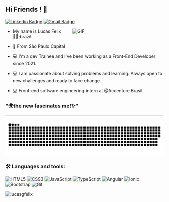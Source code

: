 ## Hi Friends ! 👋
[![Linkedin Badge](https://img.shields.io/badge/-Lucas_Felix-a100ff?style=flat-square&logo=Linkedin&logoColor=white&link=https://www.linkedin.com/in/lucas-felix-140680203/)](//www.linkedin.com/in/lucas-felix-140680203/) [![Gmail Badge](https://img.shields.io/badge/-lucas.felix0012@gmail.com-a100ff?style=flat-square&logo=Gmail&logoColor=white&link=mailto:lucas.felix0012@gmail.com)](:lucas.felix0012@gmail.com)

<img align="right" alt="GIF" src="https://octocat-generator-assets.githubusercontent.com/my-octocat-1623258622589.png" width="290px" />

- <p>My name is Lucas Felix 🙆‍♂️:brazil: </p>
- <p>📍 From São Paulo Capital</p>
- <p>💻 I'm a dev Trainee and I've been working as a Front-End Developer since 2021.</p>
- <p>💻 I am passionate about solving problems and learning. Always open to new challenges and ready to face change.</p>
- <p>💻 Front-end software engineering intern at @Accenture Brasil</p>


### **"🌍the new fascinates me!✨"**
***
![Snake animation](https://github.com/lucasgfelix/lucasgfelix/blob/output/github-contribution-grid-snake.svg)
<h3 align="left">🛠 Languages and tools:</h3>

![HTML5](https://img.shields.io/badge/-HTML5-E34F26?style=flat-square&logo=html5&logoColor=white) ![CSS3](https://img.shields.io/badge/-CSS3-549FDE?style=flat-square&logo=css3&logoColor=white) ![JavaScript](https://img.shields.io/badge/-JavaScript-F7B93E?style=flat-square&logo=javascript&logoColor=fff) ![TypeScript](https://img.shields.io/badge/-TypeScript-3178C6?style=flat-square&logo=typescript&logoColor=fff) ![Angular](https://img.shields.io/badge/-Angular-BD002E?style=flat-square&logo=angular&logoColor=white)   ![Ionic](https://img.shields.io/badge/-Ionic-84AAF7?style=flat-square&logo=ionic&logoColor=white) ![Bootstrap](https://img.shields.io/badge/-Bootstrap-533B78?style=flat-square&logo=bootstrap&logoColor=white)  ![Git](https://img.shields.io/badge/-Git-F05032?style=flat-square&logo=git&logoColor=white)
  
<p align="left"> <img src="https://komarev.com/ghpvc/?username=lucasgfelix" alt="lucasgfelix" /> </p>
